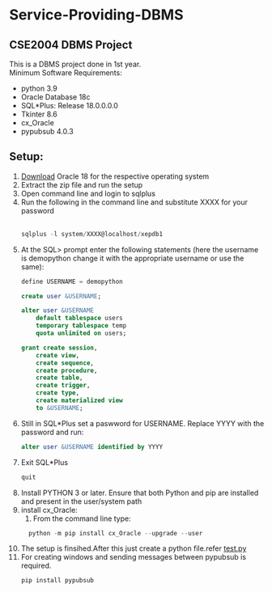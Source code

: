 # Service-Providing-DBMS
## CSE2004 DBMS Project

This is a DBMS project done in 1st year.<br>
Minimum Software Requirements: <br>
- python 3.9 
- Oracle Database 18c 
- SQL*Plus: Release 18.0.0.0.0 
- Tkinter 8.6
- cx_Oracle
- pypubsub 4.0.3

## Setup:
1. [Download](https://www.oracle.com/in/database/technologies/xe-downloads.html "Download Oracle 18") Oracle 18 for the respective operating system
2. Extract the zip file and run the setup
3. Open command line and login to sqlplus
4. Run the following in the command line and substitute XXXX for your password<br><br>
    ```powershell
    sqlplus -l system/XXXX@localhost/xepdb1  
    ```
5. At the SQL> prompt enter the following statements (here the username is demopython change it with the appropriate username or use the same):
    ```sql
    define USERNAME = demopython

    create user &USERNAME;

    alter user &USERNAME
        default tablespace users
        temporary tablespace temp
        quota unlimited on users;

    grant create session,
        create view,
        create sequence,
        create procedure,
        create table,
        create trigger,
        create type,
        create materialized view
        to &USERNAME;
    ```
6. Still in SQL*Plus set a paswword for USERNAME. Replace YYYY with the password and run:<br>
    ```sql
    alter user &USERNAME identified by YYYY
    ```
7. Exit SQL*Plus 
    ```sql
    quit
    ```
8. Install PYTHON 3 or later. Ensure that both Python and pip are installed and present in the user/system path
9. install cx_Oracle:<br>
    1. From the command line type:<br>
     ```powershell
       python -m pip install cx_Oracle --upgrade --user
     ```
10. The setup is finsihed.After this just create a python file.refer [test.py](./test.py "test.py")
11. For creating windows and sending messages between pypubsub is required.<br>
    ```powershell
    pip install pypubsub
    ```


            